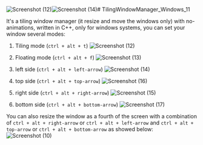 ![Screenshot (12)](https://github.com/user-attachments/assets/95b2c573-3c07-4894-987e-eae1af0924c1)![Screenshot (14)](https://github.com/user-attachments/assets/a6856fab-5753-414b-bbaf-2191b1349ea9)# TilingWindowManager_Windows_11

It's a tiling window manager (it resize and move the windows only) with no-animations, written in C++, only for windows systems, you can set your window several modes:

1. Tiling mode (`ctrl + alt + t`) ![Screenshot (12)](https://github.com/user-attachments/assets/c646378f-7528-4ce3-b44e-e3bdb4869b0e)

2. Floating mode (`ctrl + alt + f`) ![Screenshot (13)](https://github.com/user-attachments/assets/6ac75e93-9dda-4ea1-aa6e-e17a16e8217c)

3. left side (`ctrl + alt + left-arrow`) ![Screenshot (14)](https://github.com/user-attachments/assets/871865da-a949-48b2-8da9-6df3539c957a)

4. top side (`ctrl + alt + top-arrow`) ![Screenshot (16)](https://github.com/user-attachments/assets/06baac4a-5985-4691-b679-1f0ddc79410b)

5. right side (`ctrl + alt + right-arrow`) ![Screenshot (15)](https://github.com/user-attachments/assets/1d55edb2-80bc-4dfe-a4c0-6583ed3c80ba)

6. bottom side (`ctrl + alt + bottom-arrow`) ![Screenshot (17)](https://github.com/user-attachments/assets/6c37e066-a73e-415b-9b78-de543786db63)


You can also resize the window as a fourth of the screen with a combination of `ctrl + alt + right-arrow` or `ctrl + alt + left-arrow` and `ctrl + alt + top-arrow` or `ctrl + alt + bottom-arrow` as showed below:
![Screenshot (10)](https://github.com/user-attachments/assets/afa919e5-a2da-4168-84d7-ca616aaee0aa)
